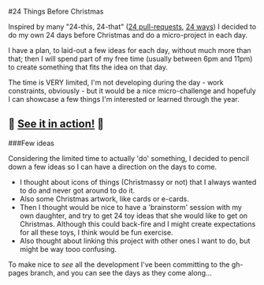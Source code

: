 #24 Things Before Christmas

Inspired by many "24-this, 24-that" ([24 pull-requests](http://24pullrequests.com), [24 ways](https://24ways.org)) I decided to do my own 24 days before Christmas and do a micro-project in each day. 

I have a plan, to laid-out a few ideas for each day, without much more than that; then I will spend part of my free time (usually between 6pm and 11pm) to create something that fits the idea on that day. 

The time is VERY limited, I'm not developing during the day - work constraints, obviously - but it would be a nice micro-challenge and hopefuly I can showcase a few things I'm interested or learned through the year.


## :christmas_tree: [See it in action!](http://monicams.github.io/before-xmas/) :christmas_tree:


###Few ideas

Considering the limited time to actually 'do' something, I decided to pencil down a few ideas so I can have a direction on the days to come.

- I thought about icons of things (Christmassy or not) that I always wanted to do and never got around to do it.
- Also some Christmas artwork, like cards or e-cards.
- Then I thought would be nice to have a 'brainstorm' session with my own daughter, and try to get 24 toy ideas that she would like to get on Christmas. Although this could back-fire and I might create expectations for all these toys, I think would be fun exercise.
- Also thought about linking this project with other ones I want to do, but might be way tooo confusing.

To make nice to *see* all the development I've been committing to the gh-pages branch, and you can see the days as they come along...
